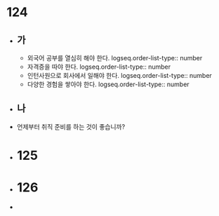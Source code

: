 # 124
- ## 가
	- 외국어 공부를 열심히 해야 한다. 
	  logseq.order-list-type:: number
	- 자격증을 따야 한다.
	  logseq.order-list-type:: number
	- 인턴사원으로 회사에서 일해야 한다.
	  logseq.order-list-type:: number
	- 다양한 경험을 쌓아야 한다.
	  logseq.order-list-type:: number
- ## 나
- 언제부터 취직 준비를 하는 것이 좋습니까?
- # 125
- # 126
-